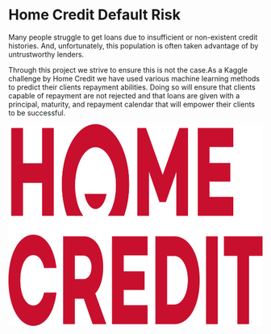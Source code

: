 # Home Credit Default Risk

Many people struggle to get loans due to insufficient or non-existent credit histories. And, unfortunately, this population is often taken advantage of by untrustworthy lenders.

Through this project we strive to ensure this is not the case.As a Kaggle challenge by Home Credit we have used various machine learning methods to predict their clients repayment abilities. Doing so will ensure that clients capable of repayment are not rejected and that loans are given with a principal, maturity, and repayment calendar that will empower their clients to be successful.

<p align = "center"><img width="700" img height="400" src=https://github.com/siddh30/Home_Credit_Default_Risk/blob/master/logo.png> </p>
 
